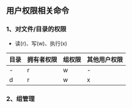 ## 用户权限相关命令
### 1、对文件/目录的权限
- 读(r)、写(w)、执行(x)

|目录|拥有者权限|组权限|其他用户权限|
|-|---|---|---|
|-|r|w|-|r|w|-|r|-|-|
|d|r|w|x|r|w|x|r|-|x|
### 2、组管理
